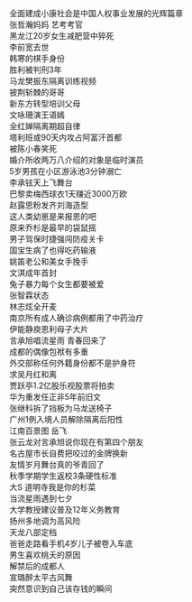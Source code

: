 全面建成小康社会是中国人权事业发展的光辉篇章  
张哲瀚妈妈 艺考考官  
黑龙江20岁女生减肥营中猝死  
李前宽去世  
韩寒的棋手身份  
胜利被判刑3年  
马龙樊振东隔离训练视频  
披荆斩棘的哥哥  
新东方转型培训父母  
文咏珊演王语嫣  
全红婵隔离期超自律  
塔利班或90天内攻占阿富汗首都  
被陈小春笑死  
婚介所收两万八介绍的对象是临时演员  
5岁男孩在小区游泳池3分钟溺亡  
李承铉天上飞舞台  
巴黎卖梅西球衣1天赚近3000万欧  
赵露思粉发齐刘海造型  
这人类幼崽是来报恩的吧  
原来乔杉是最早的袋鼠摇  
男子驾保时捷强闯防疫关卡  
国宝生病了也得吃药输液  
姚笛老公和美女手挽手  
文淇成年首封  
兔子暴力每个女生都要被爱  
张智霖状态  
林志炫全开麦  
南京所有成人确诊病例都用了中药治疗  
伊能静庾恩利母子大片  
言承旭唱流星雨 青春回来了  
成都的偶像包袱有多重  
外交部称任何外籍身份都不是护身符  
求吴月红和离  
贾跃亭1.2亿股乐视股票将拍卖  
华为重发任正非5年前旧文  
张继科拆了挡板为马龙送椅子  
广州1例入境人员解除隔离后阳性  
江南百景图 岳飞  
张云龙对言承旭说你现在有第四个朋友  
名古屋市长自费把咬过的金牌换新  
友情岁月舞台真的爷青回了  
秋季学期学生返校3条硬性标准  
大S 道明寺我是你的杉菜  
当流星雨遇到七夕  
大学教授建议普及12年义务教育  
扬州多地调为高风险  
天龙八部定档  
爸爸走路看手机4岁儿子被卷入车底  
男生喜欢桃夭的原因  
解禁后的成都人  
宣璐醉太平古风舞  
突然意识到自己该存钱的瞬间  
